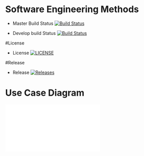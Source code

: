 # Software Engineering Methods

- Master Build Status [![Build Status](https://travis-ci.com/rosco8/Lab.svg?token=kp4hzApjYYMN8qiDXC8y&branch=master)](https://travis-ci.com/rosco8/Lab)

- Develop build Status [![Build Status](https://travis-ci.com/rosco8/Lab.svg?token=kp4hzApjYYMN8qiDXC8y&branch=develop)](https://travis-ci.com/rosco8/Lab)


#License 

- License [![LICENSE](https://img.shields.io/github/license/rosco8/sem.svg?style=flat-square)](https://github.com/rosco8/sem/blob/master/LICENSE)


#Release
- Release [![Releases](https://img.shields.io/github/release/rosco8/sem/all.svg?style=flat-square)](https://github.com/rosco8/sem/releases)

# Use Case Diagram

![Use Case Diagram](images/Use_Case_UML.pdf)
